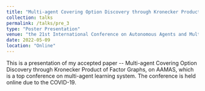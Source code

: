 ```yaml
---
title: "Multi-agent Covering Option Discovery through Kronecker Product of Factor Graphs"
collection: talks
permalink: /talks/pre_3
type: "Poster Presentation"
venue: "the 21st International Conference on Autonomous Agents and Multiagent Systems (AAMAS)"
date: 2022-05-09
location: "Online"
---
```


This is a presentation of my accepted paper -- Multi-agent Covering Option Discovery through Kronecker Product of Factor Graphs, on AAMAS, which is a top conference on multi-agent learning system. The conference is held online due to the COVID-19.
